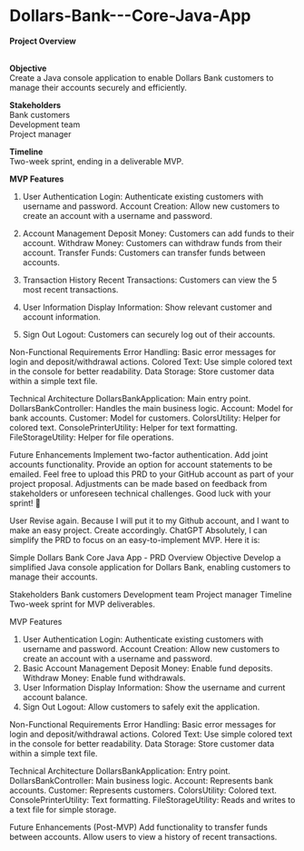 # Dollars-Bank---Core-Java-App

**Project Overview**

**<br>Objective**
<br>Create a Java console application to enable Dollars Bank customers to manage their accounts securely and efficiently.

**Stakeholders**
<br>Bank customers
<br>Development team
<br>Project manager

**Timeline**
<br>Two-week sprint, ending in a deliverable MVP.

**MVP Features**
1. User Authentication
Login: Authenticate existing customers with username and password.
Account Creation: Allow new customers to create an account with a username and password.

2. Account Management
Deposit Money: Customers can add funds to their account.
Withdraw Money: Customers can withdraw funds from their account.
Transfer Funds: Customers can transfer funds between accounts.

3. Transaction History
Recent Transactions: Customers can view the 5 most recent transactions.

4. User Information
Display Information: Show relevant customer and account information.
5. Sign Out
Logout: Customers can securely log out of their accounts.

Non-Functional Requirements
Error Handling: Basic error messages for login and deposit/withdrawal actions.
Colored Text: Use simple colored text in the console for better readability.
Data Storage: Store customer data within a simple text file.

Technical Architecture
DollarsBankApplication: Main entry point.
DollarsBankController: Handles the main business logic.
Account: Model for bank accounts.
Customer: Model for customers.
ColorsUtility: Helper for colored text.
ConsolePrinterUtility: Helper for text formatting.
FileStorageUtility: Helper for file operations.


Future Enhancements
Implement two-factor authentication.
Add joint accounts functionality.
Provide an option for account statements to be emailed.
Feel free to upload this PRD to your GitHub account as part of your project proposal. Adjustments can be made based on feedback from stakeholders or unforeseen technical challenges. Good luck with your sprint! 🚀




User
Revise again. Because I will put it to my Github account, and I want to make an easy project. Create accordingly.
ChatGPT
Absolutely, I can simplify the PRD to focus on an easy-to-implement MVP. Here it is:

Simple Dollars Bank Core Java App - PRD
Overview
Objective
Develop a simplified Java console application for Dollars Bank, enabling customers to manage their accounts.

Stakeholders
Bank customers
Development team
Project manager
Timeline
Two-week sprint for MVP deliverables.

MVP Features
1. User Authentication
Login: Authenticate existing customers with username and password.
Account Creation: Allow new customers to create an account with a username and password.
2. Basic Account Management
Deposit Money: Enable fund deposits.
Withdraw Money: Enable fund withdrawals.
3. User Information
Display Information: Show the username and current account balance.
4. Sign Out
Logout: Allow customers to safely exit the application.


Non-Functional Requirements
Error Handling: Basic error messages for login and deposit/withdrawal actions.
Colored Text: Use simple colored text in the console for better readability.
Data Storage: Store customer data within a simple text file.

Technical Architecture
DollarsBankApplication: Entry point.
DollarsBankController: Main business logic.
Account: Represents bank accounts.
Customer: Represents customers.
ColorsUtility: Colored text.
ConsolePrinterUtility: Text formatting.
FileStorageUtility: Reads and writes to a text file for simple storage.

Future Enhancements (Post-MVP)
Add functionality to transfer funds between accounts.
Allow users to view a history of recent transactions.






